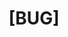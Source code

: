 ---
name: Bug Report
about: Create a bug report to help us improve
title: "[BUG]"
labels: bug, help wanted, invalid
assignees: noowz

---